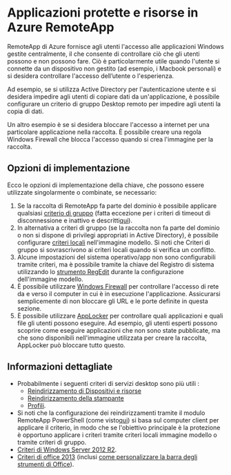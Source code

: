 
<properties 
    pageTitle="Applicazioni protette e risorse in Azure RemoteApp"
    description="Informazioni su come bloccare applicazioni e risorse in Azure RemoteApp" 
    services="remoteapp" 
	documentationCenter="" 
    authors="lizap" 
    manager="mbaldwin" />

<tags 
    ms.service="remoteapp" 
    ms.workload="compute" 
    ms.tgt_pltfrm="na" 
    ms.devlang="na" 
    ms.topic="article" 
    ms.date="08/12/2015" 
    ms.author="elizapo" />



# Applicazioni protette e risorse in Azure RemoteApp

RemoteApp di Azure fornisce agli utenti l'accesso alle applicazioni Windows gestite centralmente, il che consente di controllare ciò che gli utenti possono e non possono fare. Ciò è particolarmente utile quando l'utente si connette da un dispositivo non gestito (ad esempio, i Macbook personali) e si desidera controllare l'accesso dell’utente o l'esperienza.
 
Ad esempio, se si utilizza Active Directory per l'autenticazione utente e si desidera impedire agli utenti di copiare dati da un'applicazione, è possibile configurare un criterio di gruppo Desktop remoto per impedire agli utenti la copia di dati.
 
Un altro esempio è se si desidera bloccare l'accesso a internet per una particolare applicazione nella raccolta. È possibile creare una regola Windows Firewall che blocca l'accesso quando si crea l'immagine per la raccolta.

## Opzioni di implementazione

  Ecco le opzioni di implementazione della chiave, che possono essere utilizzate singolarmente o combinate, se necessario:

1.	Se la raccolta di RemoteApp fa parte del dominio è possibile applicare qualsiasi [criterio di gruppo](https://technet.microsoft.com/library/cc725828.aspx) (fatta eccezione per i criteri di timeout di disconnessione e inattivo e descritti[qui](../azure-subscription-service-limits.md)).
2.	In alternativa a criteri di gruppo (se la raccolta non fa parte del dominio o non si dispone di privilegi appropriati in Active Directory), è possibile configurare [criteri locali](https://technet.microsoft.com/library/cc775702.aspx) nell'immagine modello. Si noti che Criteri di gruppo si sovrascrivono ai criteri locali quando si verifica un conflitto.
3.	Alcune impostazioni del sistema operativo/app non sono configurabili tramite criteri, ma è possibile tramite la chiave del Registro di sistema utilizzando lo [strumento RegEdit](./remoteapp-hybridtrouble.md) durante la configurazione dell'immagine modello.
4.	È possibile utilizzare [Windows Firewall](http://windows.microsoft.com/it-it/windows-8/Windows-Firewall-from-start-to-finish) per controllare l'accesso di rete da e verso il computer in cui è in esecuzione l'applicazione. Assicurarsi semplicemente di non bloccare gli URL e le porte definite in questa sezione.
5.	È possibile utilizzare [AppLocker](https://technet.microsoft.com/library/hh831440.aspx) per controllare quali applicazioni e quali file gli utenti possono eseguire. Ad esempio, gli utenti esperti possono scoprire come eseguire applicazioni che non sono state pubblicate, ma che sono disponibili nell'immagine utilizzata per creare la raccolta, AppLocker può bloccare tutto questo.
 
## Informazioni dettagliate

- Probabilmente i seguenti criteri di servizi desktop sono più utili : 
	- [Reindirizzamento di Dispositivi e risorse](https://technet.microsoft.com/library/ee791794.aspx)
	- [Reindirizzamento della stampante](https://technet.microsoft.com/library/ee791784.aspx)
	- [Profili](https://technet.microsoft.com/library/ee791865.aspx).
- Si noti che la configurazione dei reindirizzamenti tramite il modulo RemoteApp PowerShell (come visto[qui](./remoteapp-redirection.md)) si basa sul computer client per applicare il criterio, in modo che se l'obiettivo principale è la protezione è opportuno applicare i criteri tramite criteri locali immagine modello o tramite criteri di gruppo.
- [Criteri di Windows Server 2012 R2](https://technet.microsoft.com/library/hh831791.aspx).
- [Criteri di office 2013](https://technet.microsoft.com/library/cc178969.aspx) (inclusi [come personalizzare la barra degli strumenti di Office](https://technet.microsoft.com/library/cc179143.aspx)).
 

<!---HONumber=August15_HO7-->